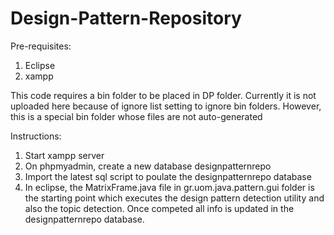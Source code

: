 # Design-Pattern-Repository

Pre-requisites:
1. Eclipse
2. xampp

This code requires a bin folder to be placed in DP folder.
Currently it is not uploaded here because of ignore list setting to ignore bin folders. However, this is a special bin folder whose files are not auto-generated

Instructions:
1. Start xampp server
2. On phpmyadmin, create a new database designpatternrepo
3. Import the latest sql script to poulate the designpatternrepo database
4. In eclipse, the MatrixFrame.java file in gr.uom.java.pattern.gui folder is the starting point which executes the design pattern detection utility and also the topic detection. Once competed all info is updated in the designpatternrepo database.

